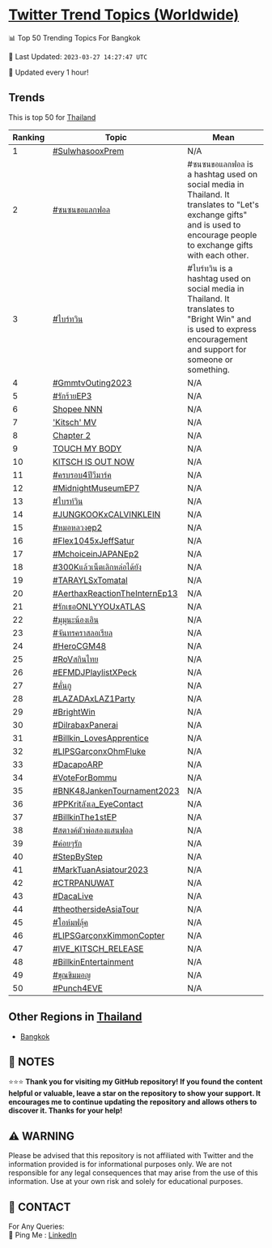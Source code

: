 [Twitter Trend Topics (Worldwide)](https://github.com/ErcinDedeoglu/Twitter-Trend-Topics)
==========


📊 Top 50 Trending Topics For Bangkok

📆 Last Updated: `2023-03-27 14:27:47 UTC`

🔧 Updated every 1 hour!


## Trends

This is top 50 for [Thailand](</Thailand>)

| Ranking | Topic | Mean |
| ------- | ------------ | ------------ |
| 1 | [#SulwhasooxPrem](http://twitter.com/search?q=%23SulwhasooxPrem) | N/A |
| 2 | [#ซนซนขอแลกฟอล](http://twitter.com/search?q=%23%e0%b8%8b%e0%b8%99%e0%b8%8b%e0%b8%99%e0%b8%82%e0%b8%ad%e0%b9%81%e0%b8%a5%e0%b8%81%e0%b8%9f%e0%b8%ad%e0%b8%a5) | #ซนซนขอแลกฟอล is a hashtag used on social media in Thailand. It translates to "Let's exchange gifts" and is used to encourage people to exchange gifts with each other. |
| 3 | [#ไบร์ทวิน](http://twitter.com/search?q=%23%e0%b9%84%e0%b8%9a%e0%b8%a3%e0%b9%8c%e0%b8%97%e0%b8%a7%e0%b8%b4%e0%b8%99) | #ไบร์ทวิน is a hashtag used on social media in Thailand. It translates to "Bright Win" and is used to express encouragement and support for someone or something. |
| 4 | [#GmmtvOuting2023](http://twitter.com/search?q=%23GmmtvOuting2023) | N/A |
| 5 | [#รักร้ายEP3](http://twitter.com/search?q=%23%e0%b8%a3%e0%b8%b1%e0%b8%81%e0%b8%a3%e0%b9%89%e0%b8%b2%e0%b8%a2EP3) | N/A |
| 6 | [Shopee NNN](http://twitter.com/search?q=Shopee+NNN) | N/A |
| 7 | ['Kitsch' MV](http://twitter.com/search?q=%27Kitsch%27+MV) | N/A |
| 8 | [Chapter 2](http://twitter.com/search?q=Chapter+2) | N/A |
| 9 | [TOUCH MY BODY](http://twitter.com/search?q=TOUCH+MY+BODY) | N/A |
| 10 | [KITSCH IS OUT NOW](http://twitter.com/search?q=KITSCH+IS+OUT+NOW) | N/A |
| 11 | [#ครบรอบ4ปีวีมาร์ค](http://twitter.com/search?q=%23%e0%b8%84%e0%b8%a3%e0%b8%9a%e0%b8%a3%e0%b8%ad%e0%b8%9a4%e0%b8%9b%e0%b8%b5%e0%b8%a7%e0%b8%b5%e0%b8%a1%e0%b8%b2%e0%b8%a3%e0%b9%8c%e0%b8%84) | N/A |
| 12 | [#MidnightMuseumEP7](http://twitter.com/search?q=%23MidnightMuseumEP7) | N/A |
| 13 | [#ไบรท์วิน](http://twitter.com/search?q=%23%e0%b9%84%e0%b8%9a%e0%b8%a3%e0%b8%97%e0%b9%8c%e0%b8%a7%e0%b8%b4%e0%b8%99) | N/A |
| 14 | [#JUNGKOOKxCALVINKLEIN](http://twitter.com/search?q=%23JUNGKOOKxCALVINKLEIN) | N/A |
| 15 | [#หมอหลวงep2](http://twitter.com/search?q=%23%e0%b8%ab%e0%b8%a1%e0%b8%ad%e0%b8%ab%e0%b8%a5%e0%b8%a7%e0%b8%87ep2) | N/A |
| 16 | [#Flex1045xJeffSatur](http://twitter.com/search?q=%23Flex1045xJeffSatur) | N/A |
| 17 | [#MchoiceinJAPANEp2](http://twitter.com/search?q=%23MchoiceinJAPANEp2) | N/A |
| 18 | [#300Kแล้วเน็ตเลิกหล่อได้ยัง](http://twitter.com/search?q=%23300K%e0%b9%81%e0%b8%a5%e0%b9%89%e0%b8%a7%e0%b9%80%e0%b8%99%e0%b9%87%e0%b8%95%e0%b9%80%e0%b8%a5%e0%b8%b4%e0%b8%81%e0%b8%ab%e0%b8%a5%e0%b9%88%e0%b8%ad%e0%b9%84%e0%b8%94%e0%b9%89%e0%b8%a2%e0%b8%b1%e0%b8%87) | N/A |
| 19 | [#TARAYLSxTomatal](http://twitter.com/search?q=%23TARAYLSxTomatal) | N/A |
| 20 | [#AerthaxReactionTheInternEp13](http://twitter.com/search?q=%23AerthaxReactionTheInternEp13) | N/A |
| 21 | [#รักเธอONLYYOUxATLAS](http://twitter.com/search?q=%23%e0%b8%a3%e0%b8%b1%e0%b8%81%e0%b9%80%e0%b8%98%e0%b8%adONLYYOUxATLAS) | N/A |
| 22 | [#มุมุนะน้องเอิน](http://twitter.com/search?q=%23%e0%b8%a1%e0%b8%b8%e0%b8%a1%e0%b8%b8%e0%b8%99%e0%b8%b0%e0%b8%99%e0%b9%89%e0%b8%ad%e0%b8%87%e0%b9%80%e0%b8%ad%e0%b8%b4%e0%b8%99) | N/A |
| 23 | [#จันทรคราสลอเรียล](http://twitter.com/search?q=%23%e0%b8%88%e0%b8%b1%e0%b8%99%e0%b8%97%e0%b8%a3%e0%b8%84%e0%b8%a3%e0%b8%b2%e0%b8%aa%e0%b8%a5%e0%b8%ad%e0%b9%80%e0%b8%a3%e0%b8%b5%e0%b8%a2%e0%b8%a5) | N/A |
| 24 | [#HeroCGM48](http://twitter.com/search?q=%23HeroCGM48) | N/A |
| 25 | [#RoVสกินไทย](http://twitter.com/search?q=%23RoV%e0%b8%aa%e0%b8%81%e0%b8%b4%e0%b8%99%e0%b9%84%e0%b8%97%e0%b8%a2) | N/A |
| 26 | [#EFMDJPlaylistXPeck](http://twitter.com/search?q=%23EFMDJPlaylistXPeck) | N/A |
| 27 | [#คั่นกู](http://twitter.com/search?q=%23%e0%b8%84%e0%b8%b1%e0%b9%88%e0%b8%99%e0%b8%81%e0%b8%b9) | N/A |
| 28 | [#LAZADAxLAZ1Party](http://twitter.com/search?q=%23LAZADAxLAZ1Party) | N/A |
| 29 | [#BrightWin](http://twitter.com/search?q=%23BrightWin) | N/A |
| 30 | [#DilrabaxPanerai](http://twitter.com/search?q=%23DilrabaxPanerai) | N/A |
| 31 | [#Billkin_LovesApprentice](http://twitter.com/search?q=%23Billkin_LovesApprentice) | N/A |
| 32 | [#LIPSGarçonxOhmFluke](http://twitter.com/search?q=%23LIPSGar%c3%a7onxOhmFluke) | N/A |
| 33 | [#DacapoARP](http://twitter.com/search?q=%23DacapoARP) | N/A |
| 34 | [#VoteForBommu](http://twitter.com/search?q=%23VoteForBommu) | N/A |
| 35 | [#BNK48JankenTournament2023](http://twitter.com/search?q=%23BNK48JankenTournament2023) | N/A |
| 36 | [#PPKritลังเล_EyeContact](http://twitter.com/search?q=%23PPKrit%e0%b8%a5%e0%b8%b1%e0%b8%87%e0%b9%80%e0%b8%a5_EyeContact) | N/A |
| 37 | [#BillkinThe1stEP](http://twitter.com/search?q=%23BillkinThe1stEP) | N/A |
| 38 | [#สตางค์ตัวพ่อสองแสนฟอล](http://twitter.com/search?q=%23%e0%b8%aa%e0%b8%95%e0%b8%b2%e0%b8%87%e0%b8%84%e0%b9%8c%e0%b8%95%e0%b8%b1%e0%b8%a7%e0%b8%9e%e0%b9%88%e0%b8%ad%e0%b8%aa%e0%b8%ad%e0%b8%87%e0%b9%81%e0%b8%aa%e0%b8%99%e0%b8%9f%e0%b8%ad%e0%b8%a5) | N/A |
| 39 | [#ค่อยๆรัก](http://twitter.com/search?q=%23%e0%b8%84%e0%b9%88%e0%b8%ad%e0%b8%a2%e0%b9%86%e0%b8%a3%e0%b8%b1%e0%b8%81) | N/A |
| 40 | [#StepByStep](http://twitter.com/search?q=%23StepByStep) | N/A |
| 41 | [#MarkTuanAsiatour2023](http://twitter.com/search?q=%23MarkTuanAsiatour2023) | N/A |
| 42 | [#CTRPANUWAT](http://twitter.com/search?q=%23CTRPANUWAT) | N/A |
| 43 | [#DacaLive](http://twitter.com/search?q=%23DacaLive) | N/A |
| 44 | [#theothersideAsiaTour](http://twitter.com/search?q=%23theothersideAsiaTour) | N/A |
| 45 | [#โอห์มฟลุ้ค](http://twitter.com/search?q=%23%e0%b9%82%e0%b8%ad%e0%b8%ab%e0%b9%8c%e0%b8%a1%e0%b8%9f%e0%b8%a5%e0%b8%b8%e0%b9%89%e0%b8%84) | N/A |
| 46 | [#LIPSGarçonxKimmonCopter](http://twitter.com/search?q=%23LIPSGar%c3%a7onxKimmonCopter) | N/A |
| 47 | [#IVE_KITSCH_RELEASE](http://twitter.com/search?q=%23IVE_KITSCH_RELEASE) | N/A |
| 48 | [#BillkinEntertainment](http://twitter.com/search?q=%23BillkinEntertainment) | N/A |
| 49 | [#ขุณขิมมอญ](http://twitter.com/search?q=%23%e0%b8%82%e0%b8%b8%e0%b8%93%e0%b8%82%e0%b8%b4%e0%b8%a1%e0%b8%a1%e0%b8%ad%e0%b8%8d) | N/A |
| 50 | [#Punch4EVE](http://twitter.com/search?q=%23Punch4EVE) | N/A |



## Other Regions in [Thailand](</Thailand>)

* [Bangkok](</Thailand/Bangkok.md>)



## 📝 NOTES

⭐⭐⭐ **Thank you for visiting my GitHub repository! If you found the content helpful or valuable, leave a star on the repository to show your support. It encourages me to continue updating the repository and allows others to discover it. Thanks for your help!**


## ⚠️ WARNING

Please be advised that this repository is not affiliated with Twitter and the information provided is for informational purposes only. We are not responsible for any legal consequences that may arise from the use of this information. Use at your own risk and solely for educational purposes.


## 📨 CONTACT

 For Any Queries:  
            🏓 Ping Me : [LinkedIn](https://www.linkedin.com/in/ercindedeoglu/)
